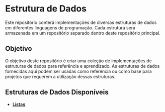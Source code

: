 # Estrutura de Dados

Este repositório conterá implementações de diversas estruturas de dados em diferentes linguagens de programação. Cada estrutura será armazenada em um repositório separado dentro deste repositório principal.

## Objetivo

O objetivo deste repositório é criar uma coleção de implementações de estruturas de dados para referência e aprendizado. As estruturas de dados fornecidas aqui podem ser usadas como referência ou como base para projetos que requerem a utilização dessas estruturas.

## Estruturas de Dados Disponíveis

- **[Listas](/listas/)**


